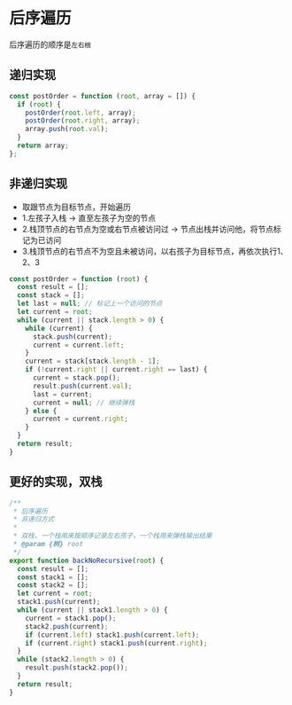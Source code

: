 # 后序遍历

后序遍历的顺序是`左右根`

## 递归实现

```javascript
const postOrder = function (root, array = []) {
  if (root) {
    postOrder(root.left, array);
    postOrder(root.right, array);
    array.push(root.val);
  }
  return array;
};
```

## 非递归实现

* 取跟节点为目标节点，开始遍历
* 1.左孩子入栈 -&gt; 直至左孩子为空的节点
* 2.栈顶节点的右节点为空或右节点被访问过 -&gt; 节点出栈并访问他，将节点标记为已访问
* 3.栈顶节点的右节点不为空且未被访问，以右孩子为目标节点，再依次执行1、2、3

```javascript
const postOrder = function (root) {
  const result = [];
  const stack = [];
  let last = null; // 标记上一个访问的节点
  let current = root;
  while (current || stack.length > 0) {
    while (current) {
      stack.push(current);
      current = current.left;
    }
    current = stack[stack.length - 1];
    if (!current.right || current.right == last) {
      current = stack.pop();
      result.push(current.val);
      last = current;
      current = null; // 继续弹栈
    } else {
      current = current.right;
    }
  }
  return result;
}
```

## 更好的实现，双栈

```javascript
/**
 * 后序遍历
 * 非递归方式
 *
 * 双栈，一个栈用来按顺序记录左右孩子，一个栈用来弹栈输出结果
 * @param {树} root
 */
export function backNoRecursive(root) {
  const result = [];
  const stack1 = [];
  const stack2 = [];
  let current = root;
  stack1.push(current);
  while (current || stack1.length > 0) {
    current = stack1.pop();
    stack2.push(current);
    if (current.left) stack1.push(current.left);
    if (current.right) stack1.push(current.right);
  }
  while (stack2.length > 0) {
    result.push(stack2.pop());
  }
  return result;
}
```

